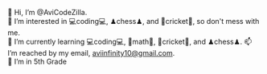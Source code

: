 👋 Hi, I’m @AviCodeZilla.                                                               
👀 I’m interested in  💻coding💻, ♟chess♟, and 🏏cricket🏏, so don't mess with me.                      
🌱 I’m currently learning 💻coding💻, 📐math📐, 🏏cricket🏏, and ♟chess♟.
📫 I’m reached by my email, aviinfinity10@gmail.com.                                    
📕 I’m in 5th Grade                                                                              
